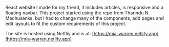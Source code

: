 React website I made for my friend, it includes articles, is responsive and a floating navbar. This project started using the repo from Tharindu N. Madhusanka, but I had to change many of the components, add pages and edit layouts to fit the custom requirements of this project.

The site is hosted using Netfliy and is at: [https://mia-warren.netlify.app](https://mia-warren.netlify.app)

